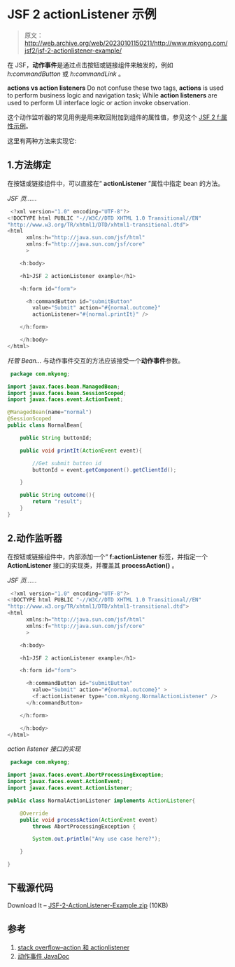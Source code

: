 # JSF 2 actionListener 示例

> 原文：<http://web.archive.org/web/20230101150211/http://www.mkyong.com/jsf2/jsf-2-actionlistener-example/>

在 JSF，**动作事件**是通过点击按钮或链接组件来触发的，例如 *h:commandButton* 或 *h:commandLink* 。

**actions vs action listeners**
Do not confuse these two tags, **actions** is used to perform business logic and navigation task; While **action listeners** are used to perform UI interface logic or action invoke observation.

这个动作监听器的常见用例是用来取回附加到组件的属性值，参见这个 [JSF 2 f:属性示例](http://web.archive.org/web/20221209075023/http://www.mkyong.com/jsf2/jsf-2-attribute-example/)。

这里有两种方法来实现它:

## 1.方法绑定

在按钮或链接组件中，可以直接在“ **actionListener** ”属性中指定 bean 的方法。

*JSF 页……*

```java
 <?xml version="1.0" encoding="UTF-8"?>
<!DOCTYPE html PUBLIC "-//W3C//DTD XHTML 1.0 Transitional//EN" 
"http://www.w3.org/TR/xhtml1/DTD/xhtml1-transitional.dtd">
<html    
      xmlns:h="http://java.sun.com/jsf/html"
      xmlns:f="http://java.sun.com/jsf/core"
      >

    <h:body>

    <h1>JSF 2 actionListener example</h1>

	<h:form id="form">

	  <h:commandButton id="submitButton" 
		value="Submit" action="#{normal.outcome}" 
		actionListener="#{normal.printIt}" />

	</h:form>

    </h:body>
</html> 
```

*托管 Bean…*
与动作事件交互的方法应该接受一个**动作事件**参数。

```java
 package com.mkyong;

import javax.faces.bean.ManagedBean;
import javax.faces.bean.SessionScoped;
import javax.faces.event.ActionEvent;

@ManagedBean(name="normal")
@SessionScoped
public class NormalBean{

	public String buttonId; 

	public void printIt(ActionEvent event){

		//Get submit button id
		buttonId = event.getComponent().getClientId();

	}

	public String outcome(){
		return "result";
	}
} 
```

## 2.动作监听器

在按钮或链接组件中，内部添加一个“ **f:actionListener** 标签，并指定一个 **ActionListener** 接口的实现类，并覆盖其 **processAction()** 。

*JSF 页……*

```java
 <?xml version="1.0" encoding="UTF-8"?>
<!DOCTYPE html PUBLIC "-//W3C//DTD XHTML 1.0 Transitional//EN" 
"http://www.w3.org/TR/xhtml1/DTD/xhtml1-transitional.dtd">
<html    
      xmlns:h="http://java.sun.com/jsf/html"
      xmlns:f="http://java.sun.com/jsf/core"
      >

    <h:body>

    <h1>JSF 2 actionListener example</h1>

	<h:form id="form">

	  <h:commandButton id="submitButton" 
		value="Submit" action="#{normal.outcome}" >
		<f:actionListener type="com.mkyong.NormalActionListener" />
	  </h:commandButton>

	</h:form>

    </h:body>
</html> 
```

*action listener 接口的实现*

```java
 package com.mkyong;

import javax.faces.event.AbortProcessingException;
import javax.faces.event.ActionEvent;
import javax.faces.event.ActionListener;

public class NormalActionListener implements ActionListener{

	@Override
	public void processAction(ActionEvent event)
		throws AbortProcessingException {

		System.out.println("Any use case here?");

	}

} 
```

## 下载源代码

Download It – [JSF-2-ActionListener-Example.zip](http://web.archive.org/web/20221209075023/http://www.mkyong.com/wp-content/uploads/2010/11/JSF-2-ActionListener-Example.zip) (10KB)

## 参考

1.  [stack overflow–action 和 actionlistener](http://web.archive.org/web/20221209075023/https://stackoverflow.com/questions/3888710/jsf-1-2-difference-between-exception-in-action-and-actionlistener)
2.  [动作事件 JavaDoc](http://web.archive.org/web/20221209075023/https://javaserverfaces.dev.java.net/nonav/docs/2.0/javadocs/javax/faces/event/ActionEvent.html)

<input type="hidden" id="mkyong-current-postId" value="7625">